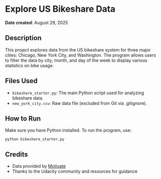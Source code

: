 # Explore US Bikeshare Data

**Date created**: August 29, 2025

## Description
This project explores data from the US bikeshare system for three major cities: Chicago, New York City, and Washington. The program allows users to filter the data by city, month, and day of the week to display various statistics on bike usage.

## Files Used
- `bikeshare_starter.py`: The main Python script used for analyzing bikeshare data.
- `new_york_city.csv`: Raw data file (excluded from Git via .gitignore).

## How to Run
Make sure you have Python installed. To run the program, use:

```
python bikeshare_starter.py
```

## Credits
- Data provided by [Motivate](https://www.motivateco.com/)
- Thanks to the Udacity community and resources for guidance

